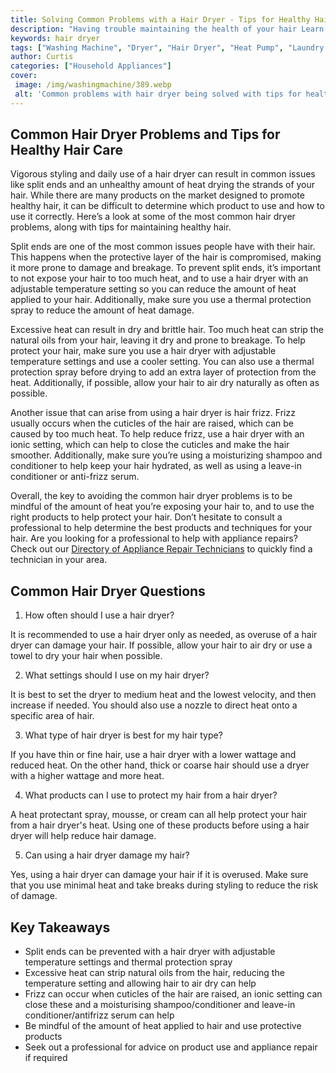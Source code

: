 ```yaml
---
title: Solving Common Problems with a Hair Dryer - Tips for Healthy Hair Care
description: "Having trouble maintaining the health of your hair Learn the tips and tricks for solving common problems with a hair dryer from styling to frizz-control Find out how to keep your hair looking and feeling its best"
keywords: hair dryer
tags: ["Washing Machine", "Dryer", "Hair Dryer", "Heat Pump", "Laundry Appliances"]
author: Curtis
categories: ["Household Appliances"]
cover: 
 image: /img/washingmachine/389.webp
 alt: 'Common problems with hair dryer being solved with tips for healthy hair care'
---
```

## Common Hair Dryer Problems and Tips for Healthy Hair Care
Vigorous styling and daily use of a hair dryer can result in common issues like split ends and an unhealthy amount of heat drying the strands of your hair. While there are many products on the market designed to promote healthy hair, it can be difficult to determine which product to use and how to use it correctly. Here’s a look at some of the most common hair dryer problems, along with tips for maintaining healthy hair. 

Split ends are one of the most common issues people have with their hair. This happens when the protective layer of the hair is compromised, making it more prone to damage and breakage. To prevent split ends, it’s important to not expose your hair to too much heat, and to use a hair dryer with an adjustable temperature setting so you can reduce the amount of heat applied to your hair. Additionally, make sure you use a thermal protection spray to reduce the amount of heat damage. 

Excessive heat can result in dry and brittle hair. Too much heat can strip the natural oils from your hair, leaving it dry and prone to breakage. To help protect your hair, make sure you use a hair dryer with adjustable temperature settings and use a cooler setting. You can also use a thermal protection spray before drying to add an extra layer of protection from the heat. Additionally, if possible, allow your hair to air dry naturally as often as possible. 

Another issue that can arise from using a hair dryer is hair frizz. Frizz usually occurs when the cuticles of the hair are raised, which can be caused by too much heat. To help reduce frizz, use a hair dryer with an ionic setting, which can help to close the cuticles and make the hair smoother. Additionally, make sure you’re using a moisturizing shampoo and conditioner to help keep your hair hydrated, as well as using a leave-in conditioner or anti-frizz serum. 

Overall, the key to avoiding the common hair dryer problems is to be mindful of the amount of heat you’re exposing your hair to, and to use the right products to help protect your hair. Don’t hesitate to consult a professional to help determine the best products and techniques for your hair. Are you looking for a professional to help with appliance repairs? Check out our [Directory of Appliance Repair Technicians](./pages/appliance-repair-technicians) to quickly find a technician in your area.

## Common Hair Dryer Questions

1. How often should I use a hair dryer? 

It is recommended to use a hair dryer only as needed, as overuse of a hair dryer can damage your hair. If possible, allow your hair to air dry or use a towel to dry your hair when possible.

2. What settings should I use on my hair dryer? 

It is best to set the dryer to medium heat and the lowest velocity, and then increase if needed. You should also use a nozzle to direct heat onto a specific area of hair.

3. What type of hair dryer is best for my hair type? 

If you have thin or fine hair, use a hair dryer with a lower wattage and reduced heat. On the other hand, thick or coarse hair should use a dryer with a higher wattage and more heat.

4. What products can I use to protect my hair from a hair dryer? 

A heat protectant spray, mousse, or cream can all help protect your hair from a hair dryer's heat. Using one of these products before using a hair dryer will help reduce hair damage.

5. Can using a hair dryer damage my hair? 

Yes, using a hair dryer can damage your hair if it is overused. Make sure that you use minimal heat and take breaks during styling to reduce the risk of damage.

## Key Takeaways
- Split ends can be prevented with a hair dryer with adjustable temperature settings and thermal protection spray
- Excessive heat can strip natural oils from the hair, reducing the temperature setting and allowing hair to air dry can help
- Frizz can occur when cuticles of the hair are raised, an ionic setting can close these and a moisturising shampoo/conditioner and leave-in conditioner/antifrizz serum can help
- Be mindful of the amount of heat applied to hair and use protective products
- Seek out a professional for advice on product use and appliance repair if required
